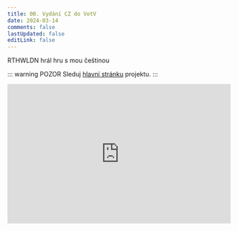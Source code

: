 ```yaml
---
title: 00. Vydání CZ do VotV
date: 2024-03-14
comments: false
lastUpdated: false
editLink: false
---
```


<PBlogHeader>
RTHWLDN hrál hru s mou češtinou
</PBlogHeader>

::: warning POZOR
Sleduj [hlavní stránku](/) projektu.
:::

<!-- <PBlogFigure src="https://pbs.twimg.com/media/GJbxXpkXgAAkMnO?format=jpg" title="Voices" /> -->

<div style="display: flex; justify-content: space-around;">
 <iframe
    width="560"
    height="315"
    src="https://www.youtube.com/embed/GuyENhn1jMM?si=GuXqWow6O1pvNn1L" title="YouTube video player"
    frameborder="0"
    allow="accelerometer; autoplay; clipboard-write; encrypted-media; gyroscope; picture-in-picture; web-share"
    allowfullscreen>
  </iframe>
</div>

